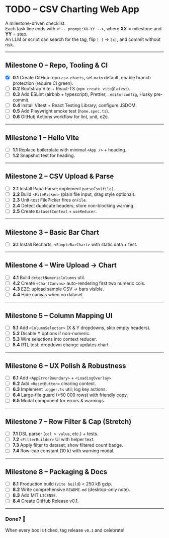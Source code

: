 # TODO – CSV Charting Web App

A milestone-driven checklist.  
Each task line ends with `<!-- prompt:XX-YY -->`, where **XX** = milestone and **YY** = step.  
An LLM or script can search for the tag, flip `[ ]` → `[x]`, and commit without risk.

---

## Milestone 0 – Repo, Tooling & CI

- [x] **0.1** Create GitHub repo `csv-charts`, set `main` default, enable branch protection (require CI green). <!-- prompt:00-01 -->
- [ ] **0.2** Bootstrap Vite + React-TS (`npm create vite@latest`). <!-- prompt:00-02 -->
- [ ] **0.3** Add ESLint (airbnb + typescript), Prettier, `.editorconfig`, Husky pre-commit. <!-- prompt:00-03 -->
- [ ] **0.4** Install Vitest + React Testing Library; configure JSDOM. <!-- prompt:00-04 -->
- [ ] **0.5** Add Playwright smoke test (`home.spec.ts`). <!-- prompt:00-05 -->
- [ ] **0.6** GitHub Actions workflow for lint, unit, e2e. <!-- prompt:00-06 -->

---

## Milestone 1 – Hello Vite

- [ ] **1.1** Replace boilerplate with minimal `<App />` + heading. <!-- prompt:01-01 -->
- [ ] **1.2** Snapshot test for heading. <!-- prompt:01-02 -->

---

## Milestone 2 – CSV Upload & Parse

- [ ] **2.1** Install Papa Parse; implement `parseCsv(file)`. <!-- prompt:02-01 -->
- [ ] **2.2** Build `<FilePicker>` (plain file input, drag style optional). <!-- prompt:02-02 -->
- [ ] **2.3** Unit-test FilePicker fires `onFile`. <!-- prompt:02-03 -->
- [ ] **2.4** Detect duplicate headers; store non-blocking warning. <!-- prompt:02-04 -->
- [ ] **2.5** Create `DatasetContext` + `useReducer`. <!-- prompt:02-05 -->

---

## Milestone 3 – Basic Bar Chart

- [ ] **3.1** Install Recharts; `<SampleBarChart>` with static data + test. <!-- prompt:03-01 -->

---

## Milestone 4 – Wire Upload → Chart

- [ ] **4.1** Build `detectNumericColumns` util. <!-- prompt:04-01 -->
- [ ] **4.2** Create `<ChartCanvas>` auto-rendering first two numeric cols. <!-- prompt:04-02 -->
- [ ] **4.3** E2E: upload sample CSV → bars visible. <!-- prompt:04-03 -->
- [ ] **4.4** Hide canvas when no dataset. <!-- prompt:04-04 -->

---

## Milestone 5 – Column Mapping UI

- [ ] **5.1** Add `<ColumnSelector>` (X & Y dropdowns, skip empty headers). <!-- prompt:05-01 -->
- [ ] **5.2** Disable Y options if non-numeric. <!-- prompt:05-02 -->
- [ ] **5.3** Wire selections into context reducer. <!-- prompt:05-03 -->
- [ ] **5.4** RTL test: dropdown change updates chart. <!-- prompt:05-04 -->

---

## Milestone 6 – UX Polish & Robustness

- [ ] **6.1** Add `<AppErrorBoundary>` + `<LoadingOverlay>`. <!-- prompt:06-01 -->
- [ ] **6.2** Add `<ResetButton>` clearing context. <!-- prompt:06-02 -->
- [ ] **6.3** Implement `logger.ts` util; log key actions. <!-- prompt:06-03 -->
- [ ] **6.4** Large-file guard (>50 000 rows) with friendly copy. <!-- prompt:06-04 -->
- [ ] **6.5** Modal component for errors & warnings. <!-- prompt:06-05 -->

---

## Milestone 7 – Row Filter & Cap (Stretch)

- [ ] **7.1** DSL parser (`col > value`, etc.) + tests. <!-- prompt:07-01 -->
- [ ] **7.2** `<FilterBuilder>` UI with helper text. <!-- prompt:07-02 -->
- [ ] **7.3** Apply filter to dataset; show filtered count badge. <!-- prompt:07-03 -->
- [ ] **7.4** Row-cap constant (10 k) with warning modal. <!-- prompt:07-04 -->

---

## Milestone 8 – Packaging & Docs

- [ ] **8.1** Production build (`vite build`) < 250 kB gzip. <!-- prompt:08-01 -->
- [ ] **8.2** Write comprehensive `README.md` (desktop-only note). <!-- prompt:08-02 -->
- [ ] **8.3** Add MIT `LICENSE`. <!-- prompt:08-03 -->
- [ ] **8.4** Create GitHub Release v0.1. <!-- prompt:08-04 -->

---

### Done? 🎉  
When every box is ticked, tag release `v0.1` and celebrate!